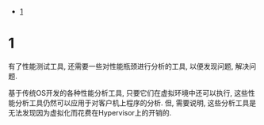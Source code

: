 
<!-- @import "[TOC]" {cmd="toc" depthFrom=1 depthTo=6 orderedList=false} -->

<!-- code_chunk_output -->

* [1](#1)

<!-- /code_chunk_output -->

# 1 

有了性能测试工具, 还需要一些对性能瓶颈进行分析的工具, 以便发现问题, 解决问题. 

基于传统OS开发的各种性能分析工具, 只要它们在虚拟环境中还可以执行, 这些性能分析工具仍然可以应用于对客户机上程序的分析. 但, 需要说明, 这些分析工具是无法发现因为虚拟化而花费在Hypervisor上的开销的.

